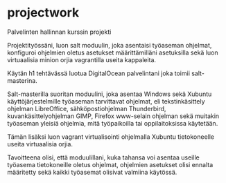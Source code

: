 # projectwork
Palvelinten hallinnan kurssin projekti

Projektityössäni, luon salt moduulin, joka asentaisi työaseman ohjelmat, konfiguroi 
ohjelmien oletus asetukset määrittämilläni asetuksilla sekä luon virtuaalisia minion orjia
vagrantilla useita kappaleita.

Käytän h1 tehtävässä luotua DigitalOcean palvelintani joka toimii salt-masterina.

Salt-masterilla suoritan moduulini, joka asentaa Windows sekä Xubuntu käyttöjärjestelmille työaseman tarvittavat ohjelmat, eli
tekstinkäsittely ohjelman LibreOffice, sähköpostiohjelman Thunderbird, kuvankäsittelyohjelman GIMP, Firefox www-selain ohjelman
sekä muitakin työaseman yleisiä ohjelmia, mitä työpaikoilla tai oppilaitoksissa käytetään.

Tämän lisäksi luon vagrant virtualisointi ohjelmalla Xubuntu tietokoneelle useita virtuaalisia orjia.

Tavoitteena olisi, että moduulillani, kuka tahansa voi asentaa useille työasema tietokoneille oletus ohjelmat,
ohjelmien asetukset olisi ennalta määritetty sekä kaikki työasemat olisivat valmiina käytössä.
